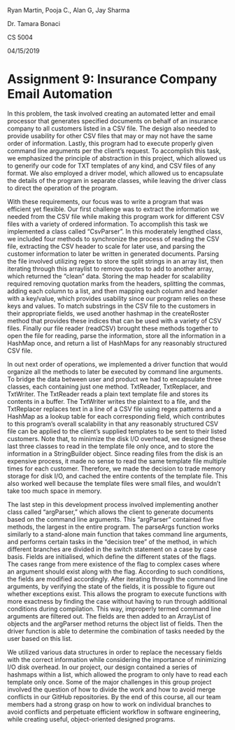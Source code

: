 Ryan Martin, Pooja C., Alan G, Jay Sharma

Dr. Tamara Bonaci

CS 5004

04/15/2019

Assignment 9: Insurance Company Email Automation
===

In this problem, the task involved creating an automated letter and email processor that generates specified documents on behalf of an insurance company to all customers listed in a CSV file. The design also needed to provide usability for other CSV files that may or may not have the same order of information. Lastly, this program had to execute properly given command line arguments per the client’s request. To accomplish this task, we emphasized the principle of abstraction in this project, which allowed us to generify our code for TXT templates of any kind, and CSV files of any format. We also employed a driver model, which allowed us to encapsulate the details of the program in separate classes, while leaving the driver class to direct the operation of the program. 

With these requirements, our focus was to write a program that was efficient yet flexible. Our first challenge was to extract the information we needed from the CSV file while making this program work for different CSV files with a variety of ordered information. To accomplish this task we implemented a class called “CsvParser”. In this moderately lengthed class, we included four methods to synchronize the process of reading the CSV file, extracting the CSV header to scale for later use, and parsing the customer information to later be written in generated documents. Parsing the file involved utilizing regex to store the split strings in an array list, then iterating through this arraylist to remove quotes to add to another array, which returned the “clean” data. Storing the map header for scalability required removing quotation marks from the headers, splitting the commas, adding each column to a list, and then mapping each column and header with a key/value, which provides usability since our program relies on these keys and values. To match substrings in the CSV file to the customers in their appropriate fields, we used another hashmap in the createRoster method that provides these indices that can be used with a variety of CSV files. Finally our file reader (readCSV) brought these methods together to open the file for reading, parse the information, store all the information in a HashMap once, and return a list of HashMaps for any reasonably structured CSV file.

In out next order of operations, we implemented a driver function that would organize all the methods to later be executed by command line arguments. To bridge the data between user and product we had to encapsulate three classes, each containing just one method. TxtReader, TxtReplacer, and TxtWriter. The TxtReader reads a plain text template file and stores its contents in a buffer. The TxtWriter writes the plaintext to a file, and the TxtReplacer replaces text in a line of a CSV file using regex patterns and a HashMap as a lookup table for each corresponding field, which contributes to this program’s overall scalability in that any reasonably structured CSV file can be applied to the client’s supplied templates to be sent to their listed customers. Note that, to minimize the disk I/O overhead, we designed these last three classes to read in the template file only once, and to store the information in a StringBuilder object. Since reading files from the disk is an expensive process, it made no sense to read the same template file multiple times for each customer. Therefore, we made the decision to trade memory storage for disk I/O, and cached the entire contents of the template file. This also worked well because the template files were small files, and wouldn’t take too much space in memory.

The last step in this development process involved implementing another class called “argParser,” which allows the client to generate documents based on the command line arguments. This “argParser” contained five methods, the largest in the entire program. The parseArgs function works similarly to a stand-alone main function that takes command line arguments, and performs certain tasks in the “decision tree” of the method, in which different branches are divided in the switch statement on a case by case basis. Fields are initialised, which define the different states of the flags. The cases range from mere existence of the flag to complex cases where an argument should exist along with the flag. According to such conditions, the fields are modified accordingly. After iterating through the command line arguments, by verifying the state of the fields, it is possible to figure out whether exceptions exist. This allows the program to execute functions with more exactness by finding the case without having to run through additional conditions during compilation. This way, improperly termed command line arguments are filtered out. The fields are then added to an ArrayList of objects and the argParser method returns the object list of fields. Then the driver function is able to determine the combination of tasks needed by the user based on this list. 

We utilized various data structures in order to replace the necessary fields with the correct information while considering the importance of minimizing I/O disk overhead. In our project, our design contained a series of hashmaps within a list, which allowed the program to only have to read each template only once. Some of the major challenges in this group project involved the question of how to divide the work and how to avoid merge conflicts in our GitHub repositories. By the end of this course, all our team members had a strong grasp on how to work on individual branches to avoid conflicts and perpetuate efficient workflow in software engineering, while creating useful, object-oriented designed programs. 

